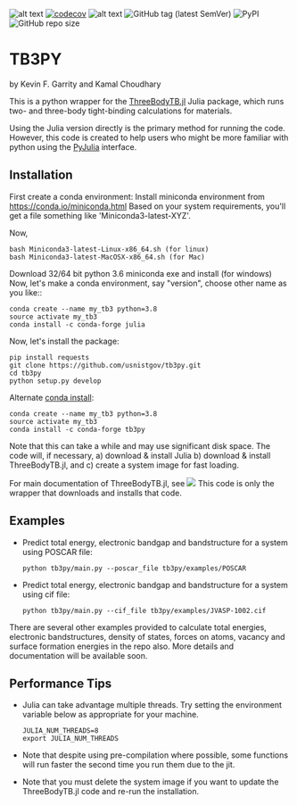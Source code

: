 ![alt text](https://github.com/usnistgov/tb3py/actions/workflows/main.yml/badge.svg)
[![codecov](https://codecov.io/gh/usnistgov/tb3py/branch/master/graph/badge.svg?token=TuQF7eVF7F)](https://codecov.io/gh/usnistgov/tb3py)
![alt text](
https://anaconda.org/conda-forge/tb3py/badges/version.svg)
![GitHub tag (latest SemVer)](https://img.shields.io/github/v/tag/usnistgov/tb3py)
![PyPI](https://img.shields.io/pypi/v/tb3py)
![GitHub repo size](https://img.shields.io/github/repo-size/usnistgov/tb3py)
# TB3PY

by Kevin F. Garrity and Kamal Choudhary

This is a python wrapper for the
[ThreeBodyTB.jl](http://github.com/usnistgov/ThreeBodyTB.jl) Julia
package, which runs two- and three-body tight-binding calculations for
materials.

Using the Julia version directly is the primary method for running the
code. However, this code is created to help users who might be more familiar
with python using the
[PyJulia](https://github.com/JuliaPy/pyjulia) interface.

## Installation

First create a conda environment:
Install miniconda environment from https://conda.io/miniconda.html
Based on your system requirements, you'll get a file something like 'Miniconda3-latest-XYZ'.

Now,

```
bash Miniconda3-latest-Linux-x86_64.sh (for linux)
bash Miniconda3-latest-MacOSX-x86_64.sh (for Mac)
```
Download 32/64 bit python 3.6 miniconda exe and install (for windows)
Now, let's make a conda environment, say "version", choose other name as you like::
```
conda create --name my_tb3 python=3.8
source activate my_tb3
conda install -c conda-forge julia
```

Now, let's install the package:
```
pip install requests
git clone https://github.com/usnistgov/tb3py.git
cd tb3py
python setup.py develop
```


Alternate [conda install](https://anaconda.org/conda-forge/tb3py):
```
conda create --name my_tb3 python=3.8
source activate my_tb3
conda install -c conda-forge tb3py
```

Note that this can take a while and may use significant disk space. The code
will, if necessary, a) download & install Julia b) download & install
ThreeBodyTB.jl, and c) create a system image for fast loading.


For main documentation of ThreeBodyTB.jl, see [![](https://img.shields.io/badge/docs-dev-blue.svg)](https://pages.nist.gov/ThreeBodyTB.jl/)
This code is only the wrapper that downloads and installs that code.


## Examples

- Predict total energy, electronic bandgap and bandstructure for a system using POSCAR file:

  ```
  python tb3py/main.py --poscar_file tb3py/examples/POSCAR
  ```
- Predict total energy, electronic bandgap and bandstructure for a system using cif file:

  ```
  python tb3py/main.py --cif_file tb3py/examples/JVASP-1002.cif
  ```

There are several other examples provided to calculate total energies, electronic bandstructures, density of states, forces on atoms, vacancy and surface formation energies in the repo also.
More details and documentation will be available soon.

## Performance Tips

- Julia can take advantage multiple threads. Try setting the environment variable below as appropriate for your machine.
    ```
    JULIA_NUM_THREADS=8
    export JULIA_NUM_THREADS
    ```

- Note that despite using pre-compilation where possible, some
  functions will run faster the second time you run them due to the
  jit.

- Note that you must delete the system image if you want to update the
  ThreeBodyTB.jl code and re-run the installation.

